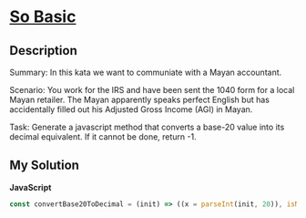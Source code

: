 # [So Basic](https://www.codewars.com/kata/563924c7fbc768197d000030)

## Description

Summary: In this kata we want to communiate with a Mayan accountant.

Scenario: You work for the IRS and have been sent the 1040 form for a local Mayan retailer. The Mayan apparently speaks perfect English but has accidentally filled out his Adjusted Gross Income (AGI) in Mayan.

Task: Generate a javascript method that converts a base-20 value into its decimal equivalent. If it cannot be done, return -1.

## My Solution

**JavaScript**

```js
const convertBase20ToDecimal = (init) => ((x = parseInt(init, 20)), isNaN(x) ? -1 : x);
```

